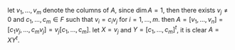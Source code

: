 let $v_1,\dots,v_m$ denote the columns of $A$, since $\dim A=1$, then there exists $v_j\not=0$ and $c_1,\dots,c_m\in F$ such that $v_i=c_i v_j$ for $i=1,\dots,m$. then $A=[v_1,\dots,v_n]=[c_1 v_j,\dots,c_m v_j]=v_j[c_1,\dots,c_m]$. let $X=v_j$ and $Y=[c_1,\dots,c_m]^t$, it is clear $A=XY^t$.